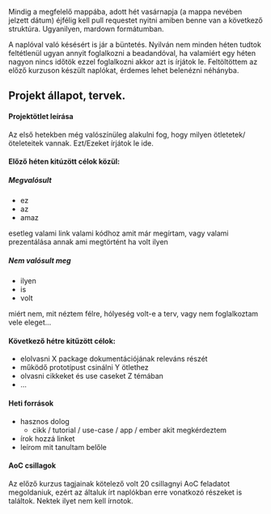 Mindig a megfelelő mappába, adott hét vasárnapja 
(a mappa nevében jelzett dátum)
éjfélig kell pull requestet nyitni amiben benne van a következő struktúra.
Ugyanilyen, mardown formátumban. 

A naplóval való késésért is jár a büntetés. 
Nyilván nem minden héten tudtok feltétlenül ugyan annyit foglalkozni a beadandóval,
ha valamiért egy héten nagyon nincs időtök ezzel foglalkozni akkor azt is írjátok le.
Feltöltöttem az előző kurzuson készült naplókat, érdemes lehet belenézni néhányba.

## Projekt állapot, tervek.

#### Projektötlet leírása

Az első hetekben még valószínüleg alakulni fog, hogy milyen ötletetek/öteleteitek vannak. Ezt/Ezeket írjátok le ide.

#### Előző héten kitúzött célok közül:

##### Megvalósult
- ez
- az
- amaz

esetleg valami link valami kódhoz amit már megírtam, 
vagy valami prezentálása annak ami megtörtént ha volt ilyen

##### Nem valósult meg
- ilyen
- is
- volt

miért nem, mit néztem félre, hólyeség volt-e a terv, 
vagy nem foglalkoztam vele eleget...

#### Következő hétre kitűzött célok:

- elolvasni X package dokumentációjának releváns részét
- működő prototípust csinálni Y ötlethez
- olvasni cikkeket és use caseket Z témában
- ...

#### Heti források

- hasznos dolog 
  - cikk / tutorial / use-case / app / ember akit megkérdeztem
- írok hozzá linket
- leírom mit tanultam belőle

#### AoC csillagok

Az előző kurzus tagjainak kötelező volt 20 csillagnyi AoC feladatot megoldaniuk, 
ezért az általuk írt naplókban erre vonatkozó részeket is találtok. Nektek ilyet nem kell írnotok.
